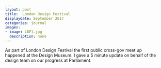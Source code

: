 ```yaml
---
layout: post
title:  London Design Festival
displaydate: September 2017
categories: journal
images:
- image: LDF1.jpg
  description: none
---
```

As part of London Design Festival the first public cross-gov meet up happened at the Design Museum. I gave a 5 minute update on behalf of the design team on our progress at Parliament.
